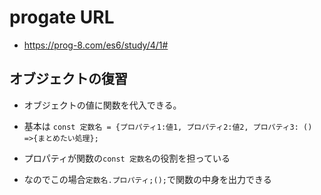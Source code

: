 # progate URL

- https://prog-8.com/es6/study/4/1#

## オブジェクトの復習

- オブジェクトの値に関数を代入できる。

- 基本は `const 定数名 = {プロパティ1:値1, プロパティ2:値2, プロパティ3: () =>{まとめたい処理};`

- プロパティが関数の`const 定数名`の役割を担っている

- なのでこの場合`定数名.プロパティ;();`で関数の中身を出力できる
